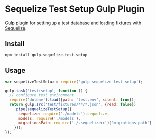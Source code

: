 # Sequelize Test Setup Gulp Plugin

Gulp plugin for setting up a test database and loading fixtures with [Sequelize](http://sequelizejs.com).

## Install

```sh
npm install gulp-sequelize-test-setup
```

## Usage

```js
var sequelizeTestSetup = require('gulp-sequelize-test-setup');

gulp.task('test:setup', function () {
  // configure test environment
  require('dotenv').load({path: 'test.env', silent: true});
  return gulp.src('test/fixtures/**/*.json', {read: false})
    .pipe(sequelizeTestSetup({
      sequelize: require('./models').sequelize,
      models: require('./models'),
      migrationsPath: require('./.sequelizerc')['migrations-path']
    }));
});
```
